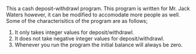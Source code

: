 This a cash deposit-withdrawl program. This program is written for Mr. Jack Waters however, it can be modified to accomodate more
people as well. Some of the characterisitics of the program are as follows;

1. It only takes integer values for deposit/withdrawl.
2. It does not take negative integer values for deposit/withdrawl.
3. Whenever you run the program the initial balance will always be zero.
